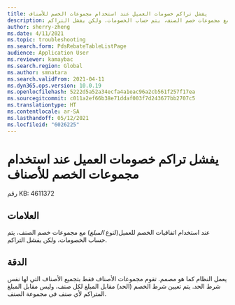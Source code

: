 ```yaml
---
title: يفشل تراكم خصومات العميل عند استخدام مجموعات الخصم للأصناف
description: عند استخدام اتفاقيات الخصم للعميل مع مجموعات خصم الصنف، يتم حساب الخصومات، ولكن يفشل التراكم.
author: sherry-zheng
ms.date: 4/11/2021
ms.topic: troubleshooting
ms.search.form: PdsRebateTableListPage
audience: Application User
ms.reviewer: kamaybac
ms.search.region: Global
ms.author: smnatara
ms.search.validFrom: 2021-04-11
ms.dyn365.ops.version: 10.0.19
ms.openlocfilehash: 5222d5a52a34ecfa4a1eac96a2cb561f257f17ea
ms.sourcegitcommit: c011a2ef66b38e71ddaf003f7d243677bb2707c5
ms.translationtype: HT
ms.contentlocale: ar-SA
ms.lasthandoff: 05/12/2021
ms.locfileid: "6026225"
---
```

# <a name="cumulation-of-customer-rebates-fails-when-item-rebate-groups-are-used"></a>يفشل تراكم خصومات العميل عند استخدام مجموعات الخصم للأصناف

رقم KB: 4611372

## <a name="symptoms"></a>العلامات

عند استخدام اتفاقيات الخصم للعميل(لنوع *المبلغ*) مع مجموعات خصم الصنف، يتم حساب الخصومات، ولكن يفشل التراكم.

## <a name="resolution"></a>الدقة

يعمل النظام كما هو مصمم. تقوم مجموعات الأصناف فقط بتجميع الأصناف التي لها نفس شرط الحد. يتم تعيين شرط الخصم (الحد) مقابل المبلغ لكل صنف، وليس مقابل المبلغ المتراكم لأي صنف في مجموعة الصنف.
